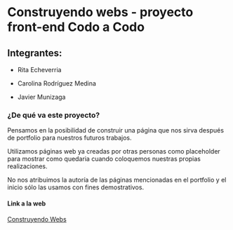 # Construyendo webs - proyecto front-end Codo a Codo

## Integrantes:

- Rita Echeverria

- Carolina Rodríguez Medina

- Javier Munizaga

### ¿De qué va este proyecto?

Pensamos en la posibilidad de construir una página que nos sirva después de portfolio para nuestros futuros trabajos.

Utilizamos páginas web ya creadas por otras personas como placeholder para mostrar como quedaria cuando coloquemos nuestras propias realizaciones.

No nos atribuimos la autoría de las páginas mencionadas en el portfolio y el inicio sólo las usamos con fines demostrativos.

#### Link a la web

[Construyendo Webs](https://construyendowebs.000webhostapp.com/ "Construimos la web que necesitas")